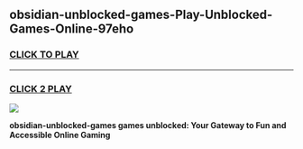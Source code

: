 
## obsidian-unblocked-games-Play-Unblocked-Games-Online-97eho
<h3>
<a href="https://premium76.site?title=obsidian-unblocked-games&ref=25A">CLICK TO PLAY</a></h3>
<hr>

<h3>
<a href="https://premium76.site?title=obsidian-unblocked-games&ref=25A">CLICK 2 PLAY</a>
  
</h3>

<a href="https://premium76.site?title=obsidian-unblocked-games&ref=25A"><img src="https://clearcache.store/games.png"></a>


**obsidian-unblocked-games games unblocked: Your Gateway to Fun and Accessible Online Gaming**

